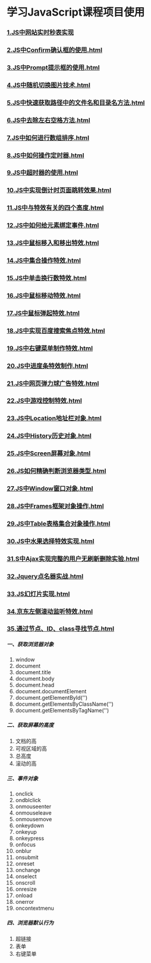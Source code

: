 # 学习JavaScript课程项目使用
### [1.JS中网站实时秒表实现](https://411426414.github.io/JavaScriptCourse/1.JS中网站实时秒表实现.html)

### [2.JS中Confirm确认框的使用.html](https://411426414.github.io/JavaScriptCourse/2.JS中Confirm确认框的使用.html)

### [3.JS中Prompt提示框的使用.html](https://411426414.github.io/JavaScriptCourse/3.JS中Prompt提示框的使用.html)

### [4.JS中随机切换图片技术.html](https://411426414.github.io/JavaScriptCourse/4.JS中随机切换图片技术.html)

### [5.JS中快速获取路径中的文件名和目录名方法.html](https://411426414.github.io/JavaScriptCourse/5.JS中快速获取路径中的文件名和目录名方法.html)

### [6.JS中去除左右空格方法.html](https://411426414.github.io/JavaScriptCourse/6.JS中去除左右空格方法.html)

### [7.JS中如何进行数组排序.html](https://411426414.github.io/JavaScriptCourse/7.JS中如何进行数组排序.html)

### [8.JS中如何操作定时器.html](https://411426414.github.io/JavaScriptCourse/8.JS中如何操作定时器.html)

### [9.JS中超时器的使用.html](https://411426414.github.io/JavaScriptCourse/9.JS中超时器的使用.html)

### [10.JS中实现倒计时页面跳转效果.html](https://411426414.github.io/JavaScriptCourse/10.JS中实现倒计时页面跳转效果.html)

### [11.JS中与特效有关的四个高度.html](https://411426414.github.io/JavaScriptCourse/11.JS中与特效有关的四个高度.html)

### [12.JS中如何给元素绑定事件.html](https://411426414.github.io/JavaScriptCourse/12.JS中如何给元素绑定事件.html)

### [13.JS中鼠标移入和移出特效.html](https://411426414.github.io/JavaScriptCourse/13.JS中鼠标移入和移出特效.html)

### [14.JS中集合操作特效.html](https://411426414.github.io/JavaScriptCourse/14.JS中集合操作特效.html)

### [15.JS中单击换行数特效.html](https://411426414.github.io/JavaScriptCourse/15.JS中单击换行数特效.html)

### [16.JS中鼠标移动特效.html](https://411426414.github.io/JavaScriptCourse/16.JS中鼠标移动特效.html)

### [17.JS中鼠标弹起特效.html](https://411426414.github.io/JavaScriptCourse/17.JS中鼠标弹起特效.html)

### [18.JS中实现百度搜索焦点特效.html](https://411426414.github.io/JavaScriptCourse/18.JS中实现百度搜索焦点特效.html)

### [19.JS中右键菜单制作特效.html](https://411426414.github.io/JavaScriptCourse/19.JS中右键菜单制作特效.html)

### [20.JS中进度条特效制作.html](https://411426414.github.io/JavaScriptCourse/20.JS中进度条特效制作.html)

### [21.JS中网页弹力球广告特效.html](https://411426414.github.io/JavaScriptCourse/21.JS中网页弹力球广告特效.html)

### [22.JS中游戏控制特效.html](https://411426414.github.io/JavaScriptCourse/22.JS中游戏控制特效.html)

### [23.JS中Location地址栏对象.html](https://411426414.github.io/JavaScriptCourse/23.JS中Location地址栏对象.html)

### [24.JS中History历史对象.html](https://411426414.github.io/JavaScriptCourse/24.JS中History历史对象.html)

### [25.JS中Screen屏幕对象.html](https://411426414.github.io/JavaScriptCourse/25.JS中Screen屏幕对象.html)

### [26.JS如何精确判断浏览器类型.html](https://411426414.github.io/JavaScriptCourse/26.JS如何精确判断浏览器类型.html)

### [27.JS中Window窗口对象.html](https://411426414.github.io/JavaScriptCourse/27.JS中Window窗口对象.html)

### [28.JS中Frames框架对象操作.html](https://411426414.github.io/JavaScriptCourse/28.JS中Frames框架对象操作.html)

### [29.JS中Table表格集合对象操作.html](https://411426414.github.io/JavaScriptCourse/29.JS中Table表格集合对象操作.html)

### [30.JS中水果选择特效实现.html](https://411426414.github.io/JavaScriptCourse/30.JS中水果选择特效实现.html)

### [31.S中Ajax实现完整的用户无刷新删除实验.html](https://411426414.github.io/JavaScriptCourse/31.S中Ajax实现完整的用户无刷新删除实验.html)

### [32.Jquery点名器实战.html](https://411426414.github.io/JavaScriptCourse/32.Jquery点名器实战.html)

### [33.JS幻灯片实现.html](https://411426414.github.io/JavaScriptCourse/33.JS幻灯片实现.html)

### [34.京东左侧滚动监听特效.html](https://411426414.github.io/JavaScriptCourse/34.京东左侧滚动监听特效.html)

### [35.通过节点、ID、class寻找节点.html](https://411426414.github.io/JavaScriptCourse/35.通过节点、ID、class寻找节点.html)


##### 一、获取浏览器对象
1. window
2. document
3. document.title
4. document.body
5. document.head
6. document.documentElement
7. document.getElementById('')
8. document.getElementsByClassName('')
9. document.getElementsByTagName('')

##### 二、获取屏幕的高度
1. 文档的高
2. 可视区域的高
3. 总高度
4. 滚动的高

##### 三、事件对象


1. onclick
2. ondblclick
3. onmouseenter
4. onmouseleave
5. onmousemove
6. onkeydown
7. onkeyup
8. onkeypress
9. onfocus
10. onblur
11. onsubmit
12. onreset
13. onchange
14. onselect
15. onscroll
16. onresize
17. onload
18. onerror
19. oncontextmenu

##### 四、浏览器默认行为

1. 超链接
2. 表单
3. 右键菜单
